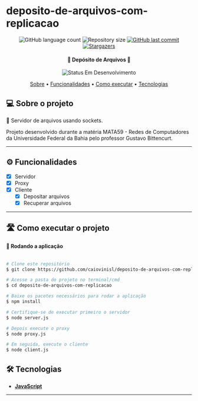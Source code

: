 # deposito-de-arquivos-com-replicacao

<p align="center">
  <img alt="GitHub language count" src="https://img.shields.io/github/languages/count/caiovinisl/deposito-de-arquivos?color=%2304D361">

  <img alt="Repository size" src="https://img.shields.io/github/repo-size/caiovinisl/deposito-de-arquivos">
  
  <a href="https://github.com/caiovinisl/metodos-hashing/commits/main">
    <img alt="GitHub last commit" src="https://img.shields.io/github/last-commit/caiovinisl/deposito-de-arquivos">
  </a>
   
   <a href="https://github.com/caiovinisl/metodos-hashing/stargazers">
    <img alt="Stargazers" src="https://img.shields.io/github/stars/caiovinisl/deposito-de-arquivos?style=social">
  </a>
  
 
</p>

<h4 align="center"> 
	🚧 Depósito de Arquivos 🚧
</h4>

<p align="center">
	<img alt="Status Em Desenvolvimento" src="https://img.shields.io/badge/STATUS-EM%20DESENVOLVIMENTO-green">
	<!-- <img alt="Status Concluído" src="https://img.shields.io/badge/STATUS-CONCLU%C3%8DDO-brightgreen"> -->
</p>

<p align="center">
 <a href="#-sobre-o-projeto">Sobre</a> •
 <a href="#-funcionalidades">Funcionalidades</a> •
 <a href="#-como-executar-o-projeto">Como executar</a> • 
 <a href="#-tecnologias">Tecnologias</a>
</p>

## 💻 Sobre o projeto

📄 Servidor de arquivos usando sockets.

Projeto desenvolvido durante a matéria MATA59 - Redes de Computadores da Universidade Federal da Bahia pelo professor Gustavo Bittencurt.

---

## ⚙️ Funcionalidades

- [x] Servidor
- [x] Proxy
- [x] Cliente
  - [x] Depositar arquivos
  - [x] Recuperar arquivos

---

## 🛣️ Como executar o projeto

#### 🎲 Rodando a aplicação

```bash

# Clone este repositório
$ git clone https://github.com/caiovinisl/deposito-de-arquivos-com-replicacao.git

# Acesse a pasta do projeto no terminal/cmd
$ cd deposito-de-arquivos-com-replicacao

# Baixe os pacotes necessários para rodar a aplicação
$ npm install

# Certifique-se de executar primeiro o servidor
$ node server.js

# Depois execute o proxy
$ node proxy.js

# Em seguida, execute o cliente
$ node client.js

```

## 🛠 Tecnologias

- **[JavaScript](https://developer.mozilla.org/pt-BR/docs/Web/JavaScript)**

---
